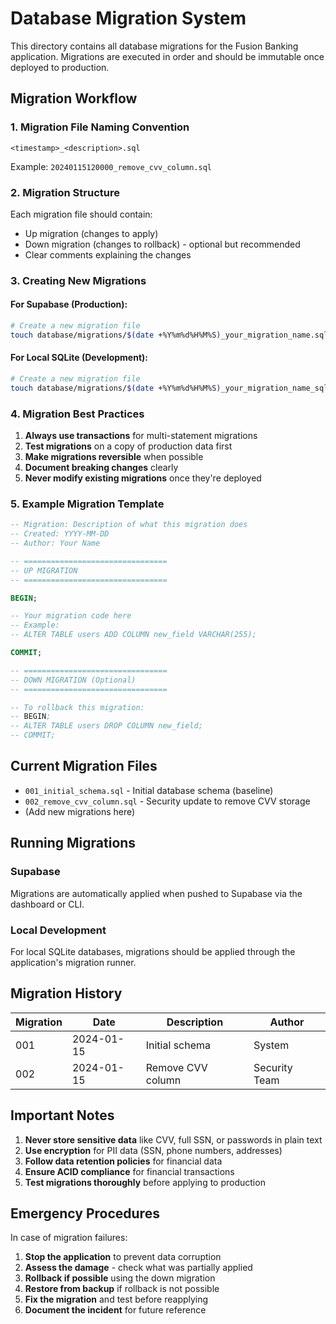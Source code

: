 # Database Migration System

This directory contains all database migrations for the Fusion Banking application. Migrations are executed in order and should be immutable once deployed to production.

## Migration Workflow

### 1. Migration File Naming Convention
```
<timestamp>_<description>.sql
```

Example: `20240115120000_remove_cvv_column.sql`

### 2. Migration Structure
Each migration file should contain:
- Up migration (changes to apply)
- Down migration (changes to rollback) - optional but recommended
- Clear comments explaining the changes

### 3. Creating New Migrations

#### For Supabase (Production):
```bash
# Create a new migration file
touch database/migrations/$(date +%Y%m%d%H%M%S)_your_migration_name.sql
```

#### For Local SQLite (Development):
```bash
# Create a new migration file
touch database/migrations/$(date +%Y%m%d%H%M%S)_your_migration_name_sqlite.sql
```

### 4. Migration Best Practices

1. **Always use transactions** for multi-statement migrations
2. **Test migrations** on a copy of production data first
3. **Make migrations reversible** when possible
4. **Document breaking changes** clearly
5. **Never modify existing migrations** once they're deployed

### 5. Example Migration Template

```sql
-- Migration: Description of what this migration does
-- Created: YYYY-MM-DD
-- Author: Your Name

-- ================================
-- UP MIGRATION
-- ================================

BEGIN;

-- Your migration code here
-- Example:
-- ALTER TABLE users ADD COLUMN new_field VARCHAR(255);

COMMIT;

-- ================================
-- DOWN MIGRATION (Optional)
-- ================================

-- To rollback this migration:
-- BEGIN;
-- ALTER TABLE users DROP COLUMN new_field;
-- COMMIT;
```

## Current Migration Files

- `001_initial_schema.sql` - Initial database schema (baseline)
- `002_remove_cvv_column.sql` - Security update to remove CVV storage
- (Add new migrations here)

## Running Migrations

### Supabase
Migrations are automatically applied when pushed to Supabase via the dashboard or CLI.

### Local Development
For local SQLite databases, migrations should be applied through the application's migration runner.

## Migration History

| Migration | Date | Description | Author |
|-----------|------|-------------|---------|
| 001 | 2024-01-15 | Initial schema | System |
| 002 | 2024-01-15 | Remove CVV column | Security Team |

## Important Notes

1. **Never store sensitive data** like CVV, full SSN, or passwords in plain text
2. **Use encryption** for PII data (SSN, phone numbers, addresses)
3. **Follow data retention policies** for financial data
4. **Ensure ACID compliance** for financial transactions
5. **Test migrations thoroughly** before applying to production

## Emergency Procedures

In case of migration failures:

1. **Stop the application** to prevent data corruption
2. **Assess the damage** - check what was partially applied
3. **Rollback if possible** using the down migration
4. **Restore from backup** if rollback is not possible
5. **Fix the migration** and test before reapplying
6. **Document the incident** for future reference
